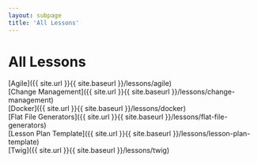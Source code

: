 ```yaml
---
layout: subpage
title: 'All Lessons'
---
```


# All Lessons

[Agile]({{ site.url }}{{ site.baseurl }}/lessons/agile)<br />
[Change Management]({{ site.url }}{{ site.baseurl }}/lessons/change-management)<br />
[Docker]({{ site.url }}{{ site.baseurl }}/lessons/docker)<br />
[Flat File Generators]({{ site.url }}{{ site.baseurl }}/lessons/flat-file-generators)<br />
[Lesson Plan Template]({{ site.url }}{{ site.baseurl }}/lessons/lesson-plan-template)<br />
[Twig]({{ site.url }}{{ site.baseurl }}/lessons/twig)

